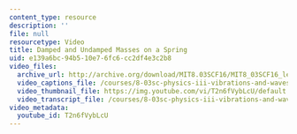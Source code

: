 ```yaml
---
content_type: resource
description: ''
file: null
resourcetype: Video
title: Damped and Undamped Masses on a Spring
uid: e139a6bc-94b5-10e7-6fc6-cc2df4e3c2b8
video_files:
  archive_url: http://archive.org/download/MIT8.03SCF16/MIT8_03SCF16_lec02_300k.mp4
  video_captions_file: /courses/8-03sc-physics-iii-vibrations-and-waves-fall-2016/09a118f7e5995aa9af185984155659e0_T2n6fVybLcU.vtt
  video_thumbnail_file: https://img.youtube.com/vi/T2n6fVybLcU/default.jpg
  video_transcript_file: /courses/8-03sc-physics-iii-vibrations-and-waves-fall-2016/07c5c25b1ad9cec89067f7ace4226804_T2n6fVybLcU.pdf
video_metadata:
  youtube_id: T2n6fVybLcU
---
```

